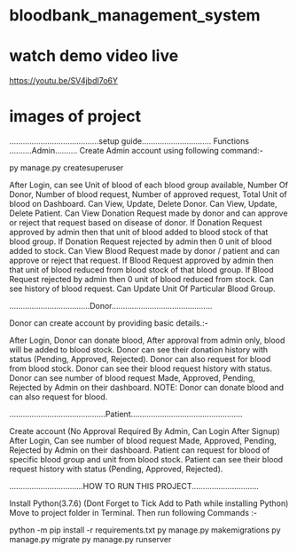 # bloodbank_management_system

# watch demo video live
https://youtu.be/SV4jbdI7o6Y

# images of project



........................................setup guide...............................
Functions
..........Admin..........
Create Admin account using following command:-

py manage.py createsuperuser

After Login, can see Unit of blood of each blood group available, Number Of Donor, Number of blood request, Number of approved request, Total Unit of blood on Dashboard.
Can View, Update, Delete Donor.
Can View, Update, Delete Patient.
Can View Donation Request made by donor and can approve or reject that request based on disease of donor.
If Donation Request approved by admin then that unit of blood added to blood stock of that blood group.
If Donation Request rejected by admin then 0 unit of blood added to stock.
Can View Blood Request made by donor / patient and can approve or reject that request.
If Blood Request approved by admin then that unit of blood reduced from blood stock of that blood group.
If Blood Request rejected by admin then 0 unit of blood reduced from stock.
Can see history of blood request.
Can Update Unit Of Particular Blood Group.


....................................Donor.............................................

Donor can create account by providing basic details.:-

After Login, Donor can donate blood, After approval from admin only, blood will be added to blood stock.
Donor can see their donation history with status (Pending, Approved, Rejected).
Donor can also request for blood from blood stock.
Donor can see their blood request history with status.
Donor can see number of blood request Made, Approved, Pending, Rejected by Admin on their dashboard.
NOTE: Donor can donate blood and can also request for blood.

...........................................Patient..................................................

Create account (No Approval Required By Admin, Can Login After Signup)
After Login, Can see number of blood request Made, Approved, Pending, Rejected by Admin on their dashboard.
Patient can request for blood of specific blood group and unit from blood stock.
Patient can see their blood request history with status (Pending, Approved, Rejected).


.................................HOW TO RUN THIS PROJECT..............................

Install Python(3.7.6) (Dont Forget to Tick Add to Path while installing Python)
Move to project folder in Terminal. Then run following Commands :-

python -m pip install -r requirements.txt
py manage.py makemigrations
py manage.py migrate
py manage.py runserver


